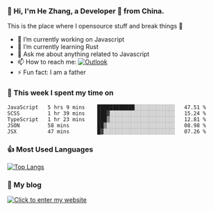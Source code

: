 ### 👋 Hi, I'm He Zhang, a Developer 🚀 from China.

This is the place where I opensource stuff and break things :rofl:

- 🔭  I’m currently working on Javascript
- 🌱  I’m currently learning Rust
- 💬  Ask me about anything related to Javascript
- 📫  How to reach me: [![Outlook](https://img.shields.io/badge/-Outlook-0078D4?style=flat&logo=Microsoft-Outlook&logoColor=white)](mailto:zhanghecool@outlook.com)
- ⚡  Fun fact: I am a father

### 💪 This week I spent my time on 
<!--START_SECTION:waka-->
```text
JavaScript   5 hrs 9 mins    ████████████░░░░░░░░░░░░░   47.51 % 
SCSS         1 hr 39 mins    ███▓░░░░░░░░░░░░░░░░░░░░░   15.24 % 
TypeScript   1 hr 23 mins    ███▒░░░░░░░░░░░░░░░░░░░░░   12.81 % 
JSON         58 mins         ██▒░░░░░░░░░░░░░░░░░░░░░░   08.98 % 
JSX          47 mins         █▓░░░░░░░░░░░░░░░░░░░░░░░   07.26 % 
```
<!--END_SECTION:waka-->

### 👍 Most Used Languages
[![Top Langs](https://github-readme-stats.vercel.app/api/top-langs/?username=zhanghecool&layout=compact)](https://zhanghe.cool)

### 🌈 My blog 
[![Click to enter my website](https://cdn.jsdelivr.net/gh/zhanghecool/assets/images/gif/zhanghecools.gif)](https://zhanghe.cool)
